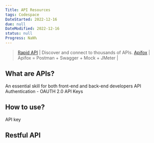 ```yaml
---
Title: API Resources
tags: Codespace
DateStarted: 2022-12-16
due: null
DateModified: 2022-12-16
status: null
Progress: NaN%
---
```


> [Rapid API](https://rapidapi.com/hub) | Discover and connect to thousands of APIs.
> [Apifox](https://apifox.cn) | Apifox = Postman + Swagger + Mock + JMeter |

## What are APIs?

An essential skill for both front-end and back-end developers
API Authentication - OAUTH 2.0
API Keys

## How to use?

API key

## Restful API
